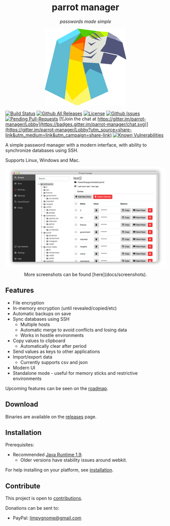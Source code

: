 <h1 align="center">
    parrot manager
</h1>
<p align="center">
    <i>
        passwords made simple
    </i>
</p>

<p align="center">
    <img src="parrot-manager/src/main/resources/icons/parrot-icon.png" alt="parrot logo" />
</p>

[![Build Status](https://travis-ci.org/limpygnome/parrot-manager.svg)](https://travis-ci.org/limpygnome/parrot-manager)
[![Github All Releases](https://img.shields.io/github/downloads/limpygnome/parrot-manager/total.svg)](https://github.com/limpygnome/parrot-manager)
[![License](http://img.shields.io/:license-mit-blue.svg?style=flat-square)](http://badges.mit-license.org)
[![Github Issues](http://githubbadges.herokuapp.com/limpygnome/parrot-manager/issues.svg?style=flat-square)](https://github.com/limpygnome/parrot-manager/issues)
[![Pending Pull-Requests](http://githubbadges.herokuapp.com/limpygnome/parrot-manager/pulls.svg?style=flat-square)](https://github.com/limpygnome/parrot-manager/pulls)
[![Join the chat at https://gitter.im/parrot-manager/Lobby](https://badges.gitter.im/parrot-manager/chat.svg)](https://gitter.im/parrot-manager/Lobby?utm_source=share-link&utm_medium=link&utm_campaign=share-link)
[![Known Vulnerabilities](https://snyk.io/test/github/limpygnome/parrot-manager/badge.svg)](https://snyk.io/test/github/limpygnome/parrot-manager)

A simple password manager with a modern interface, with ability to synchronize databases using SSH.

Supports Linux, Windows and Mac.

<p align="center">
    <img src="docs/screenshots/7.0/parrot-window.png" alt="Parrot manager window" />
</p>
<p align="center">
    More screenshots can be found [here](docs/screenshots).
</p>


## Features
- File encryption
- In-memory encryption (until revealed/copied/etc)
- Automatic backups on save
- Sync databases using SSH
    - Multiple hosts
    - Automatic merge to avoid conflicts and losing data
    - Works in hostile environments
- Copy values to clipboard
    - Automatically clear after period
- Send values as keys to other applications
- Import/export data
    - Currently supports csv and json
- Modern UI
- Standalone mode - useful for memory sticks and restrictive environments

Upcoming features can be seen on the [roadmap](ROADMAP.md).


## Download
Binaries are available on the [releases](https://github.com/limpygnome/parrot-manager/releases) page.


## Installation
Prerequisites:
- Recommended [Java Runtime 1.9](http://www.oracle.com/technetwork/java/javase/downloads/jre9-downloads-3848532.html).
    - Older versions have stability issues around webkit.

For help installing on your platform, see [installation](docs/installation.md).


## Contribute
This project is open to [contributions](CONTRIBUTING.md).

Donations can be sent to:
* PayPal: limpygnome@gmail.com
